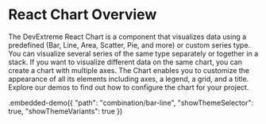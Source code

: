 # React Chart Overview

The DevExtreme React Chart is a component that visualizes data using a predefined (Bar, Line, Area, Scatter, Pie, and more) or custom series type. You can visualize several series of the same type separately or together in a stack. If you want to visualize different data on the same chart, you can create a chart with multiple axes. The Chart enables you to customize the appearance of all its elements including axes, a legend, a grid, and a title. Explore our demos to find out how to configure the chart for your project.

.embedded-demo({ "path": "combination/bar-line", "showThemeSelector": true, "showThemeVariants": true })
